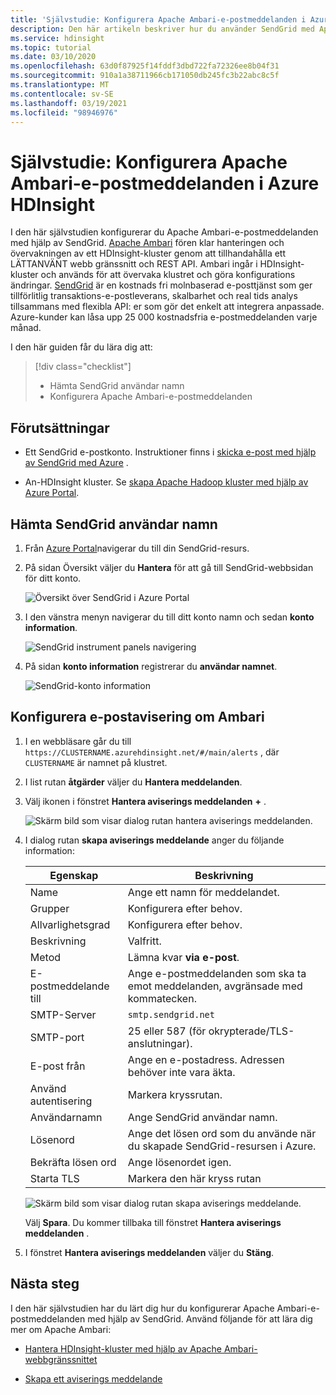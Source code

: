 ```yaml
---
title: 'Självstudie: Konfigurera Apache Ambari-e-postmeddelanden i Azure HDInsight'
description: Den här artikeln beskriver hur du använder SendGrid med Apache Ambari för e-postaviseringar.
ms.service: hdinsight
ms.topic: tutorial
ms.date: 03/10/2020
ms.openlocfilehash: 63d0f87925f14fddf3dbd722fa72326ee8b04f31
ms.sourcegitcommit: 910a1a38711966cb171050db245fc3b22abc8c5f
ms.translationtype: MT
ms.contentlocale: sv-SE
ms.lasthandoff: 03/19/2021
ms.locfileid: "98946976"
---
```

# <a name="tutorial-configure-apache-ambari-email-notifications-in-azure-hdinsight"></a>Självstudie: Konfigurera Apache Ambari-e-postmeddelanden i Azure HDInsight

I den här självstudien konfigurerar du Apache Ambari-e-postmeddelanden med hjälp av SendGrid. [Apache Ambari](./hdinsight-hadoop-manage-ambari.md) fören klar hanteringen och övervakningen av ett HDInsight-kluster genom att tillhandahålla ett LÄTTANVÄNT webb gränssnitt och REST API. Ambari ingår i HDInsight-kluster och används för att övervaka klustret och göra konfigurations ändringar. [SendGrid](https://sendgrid.com/solutions/) är en kostnads fri molnbaserad e-posttjänst som ger tillförlitlig transaktions-e-postleverans, skalbarhet och real tids analys tillsammans med flexibla API: er som gör det enkelt att integrera anpassade. Azure-kunder kan låsa upp 25 000 kostnadsfria e-postmeddelanden varje månad.

I den här guiden får du lära dig att:

> [!div class="checklist"]
> * Hämta SendGrid användar namn
> * Konfigurera Apache Ambari-e-postmeddelanden

## <a name="prerequisites"></a>Förutsättningar

* Ett SendGrid e-postkonto. Instruktioner finns i [skicka e-post med hjälp av SendGrid med Azure](../sendgrid-dotnet-how-to-send-email.md) .

* An-HDInsight kluster. Se [skapa Apache Hadoop kluster med hjälp av Azure Portal](./hdinsight-hadoop-create-linux-clusters-portal.md).

## <a name="obtain-sendgrid-username"></a>Hämta SendGrid användar namn

1. Från [Azure Portal](https://portal.azure.com)navigerar du till din SendGrid-resurs.

1. På sidan Översikt väljer du **Hantera** för att gå till SendGrid-webbsidan för ditt konto.

    ![Översikt över SendGrid i Azure Portal](./media/apache-ambari-email/azure-portal-sendgrid-manage.png)

1. I den vänstra menyn navigerar du till ditt konto namn och sedan **konto information**.

    ![SendGrid instrument panels navigering](./media/apache-ambari-email/sendgrid-dashboard-navigation.png)

1. På sidan **konto information** registrerar du **användar namnet**.

    ![SendGrid-konto information](./media/apache-ambari-email/sendgrid-account-details.png)

## <a name="configure-ambari-e-mail-notification"></a>Konfigurera e-postavisering om Ambari

1. I en webbläsare går du till `https://CLUSTERNAME.azurehdinsight.net/#/main/alerts` , där `CLUSTERNAME` är namnet på klustret.

1. I list rutan **åtgärder** väljer du **Hantera meddelanden**.

1. Välj ikonen i fönstret **Hantera aviserings meddelanden** **+** .

    ![Skärm bild som visar dialog rutan hantera aviserings meddelanden.](./media/apache-ambari-email/azure-portal-create-notification.png)

1. I dialog rutan **skapa aviserings meddelande** anger du följande information:

    |Egenskap |Beskrivning |
    |---|---|
    |Name|Ange ett namn för meddelandet.|
    |Grupper|Konfigurera efter behov.|
    |Allvarlighetsgrad|Konfigurera efter behov.|
    |Beskrivning|Valfritt.|
    |Metod|Lämna kvar **via e-post**.|
    |E-postmeddelande till|Ange e-postmeddelanden som ska ta emot meddelanden, avgränsade med kommatecken.|
    |SMTP-Server|`smtp.sendgrid.net`|
    |SMTP-port|25 eller 587 (för okrypterade/TLS-anslutningar).|
    |E-post från|Ange en e-postadress. Adressen behöver inte vara äkta.|
    |Använd autentisering|Markera kryssrutan.|
    |Användarnamn|Ange SendGrid användar namn.|
    |Lösenord|Ange det lösen ord som du använde när du skapade SendGrid-resursen i Azure.|
    |Bekräfta lösen ord|Ange lösenordet igen.|
    |Starta TLS|Markera den här kryss rutan|

    ![Skärm bild som visar dialog rutan skapa aviserings meddelande.](./media/apache-ambari-email/ambari-create-alert-notification.png)

    Välj **Spara**. Du kommer tillbaka till fönstret **Hantera aviserings meddelanden** .

1. I fönstret **Hantera aviserings meddelanden** väljer du **Stäng**.

## <a name="next-steps"></a>Nästa steg

I den här självstudien har du lärt dig hur du konfigurerar Apache Ambari-e-postmeddelanden med hjälp av SendGrid. Använd följande för att lära dig mer om Apache Ambari:

* [Hantera HDInsight-kluster med hjälp av Apache Ambari-webbgränssnittet](./hdinsight-hadoop-manage-ambari.md)

* [Skapa ett aviserings meddelande](https://docs.cloudera.com/HDPDocuments/Ambari-latest/managing-and-monitoring-ambari/content/amb_create_an_alert_notification.html)